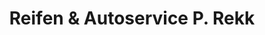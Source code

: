 ---
title: "Reifen & Autoservice P. Rekk"
url: /augsburg/reifen-und-autoservice-p-rekk-krankenhausstrasse/
shop: Autowerkstatt
---